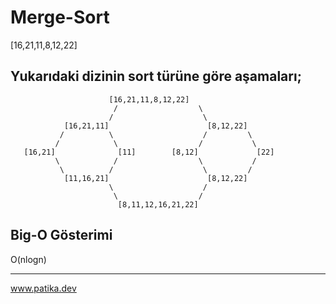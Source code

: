 # Merge-Sort
[16,21,11,8,12,22]

## Yukarıdaki dizinin sort türüne göre aşamaları;

                          [16,21,11,8,12,22]
                           /                  \
                          /                    \
                [16,21,11]                      [8,12,22]
               /          \                    /         \
              /            \                  /           \
       [16,21]              [11]        [8,12]             [22]
              \            /                  \           /
               \          /                    \         /
                [11,16,21]                      [8,12,22]
                          \                    /
                           \                  /
                            [8,11,12,16,21,22]

## Big-O Gösterimi
O(nlogn)

***

www.patika.dev